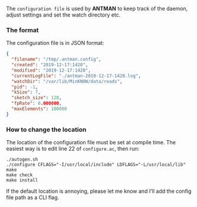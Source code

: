 The `configuration file` is used by **ANTMAN** to keep track of the daemon, adjust settings and set the watch directory etc.

### The format

The configuration file is in JSON format:

```json
{
  "filename": "/tmp/.antman.config",
  "created": "2019-12-17:1420",
  "modified": "2019-12-17:1420",
  "currentLogFile": "./antman-2019-12-17-1420.log",
  "watchDir": "/var/lib/MinKNOW/data/reads",
  "pid": -1,
  "kSize": 7,
  "sketch_size": 128,
  "fpRate": 0.000000,
  "maxElements": 100000
}
```

### How to change the location

The location of the configuration file must be set at compile time. The easiest way is to edit line 22 of `configure.ac`, then run:

```
./autogen.sh
./configure CFLAGS="-I/usr/local/include" LDFLAGS="-L/usr/local/lib"
make
make check
make install
```

If the default location is annoying, please let me know and I'll add the config file path as a CLI flag.